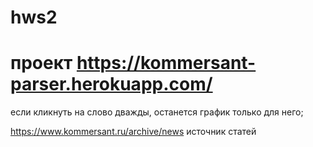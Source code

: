 # hws2
# проект https://kommersant-parser.herokuapp.com/
 если кликнуть на слово дважды, останется график только для него;
 
 https://www.kommersant.ru/archive/news источник статей
